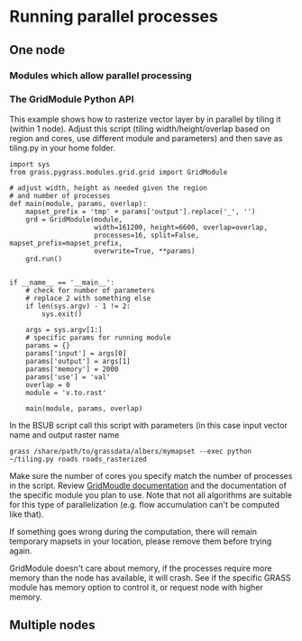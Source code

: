# Running parallel processes

## One node

### Modules which allow parallel processing

### The GridModule Python API

This example shows how to rasterize vector layer by in parallel by tiling it (within 1 node).
Adjust this script (tiling width/height/overlap based on region and cores,
use different module and parameters)
and then save as tiling.py in your home folder.

```
import sys
from grass.pygrass.modules.grid.grid import GridModule

# adjust width, height as needed given the region
# and number of processes
def main(module, params, overlap):
    mapset_prefix = 'tmp' + params['output'].replace('_', '')
    grd = GridModule(module,
                     width=161200, height=6600, overlap=overlap,
                     processes=16, split=False, mapset_prefix=mapset_prefix,
                     overwrite=True, **params)
    grd.run()


if __name__ == '__main__':
    # check for number of parameters
    # replace 2 with something else
    if len(sys.argv) - 1 != 2:
        sys.exit()

    args = sys.argv[1:]
    # specific params for running module
    params = {}
    params['input'] = args[0]
    params['output'] = args[1]
    params['memory'] = 2000
    params['use'] = 'val'
    overlap = 0
    module = 'v.to.rast'

    main(module, params, overlap)
```

In the BSUB script call this script with parameters (in this case input vector name and output raster name
```
grass /share/path/to/grassdata/albers/mymapset --exec python ~/tiling.py roads roads_rasterized
```
Make sure the number of cores you specify match the number of processes in the script.
Review [GridMoudle documentation](https://grass.osgeo.org/grass78/manuals/libpython/pygrass.modules.grid.html) and the documentation of the specific module you plan to use. Note that not all algorithms are suitable for this type of parallelization (e.g. flow accumulation can't be computed like that).

If something goes wrong during the computation, there will remain temporary mapsets in your location, please remove them before trying again.

GridModule doesn't care about memory, if the processes require more memory than the node has available, it will crash. See if the specific GRASS module has memory option to control it, or request node with higher memory.


## Multiple nodes
